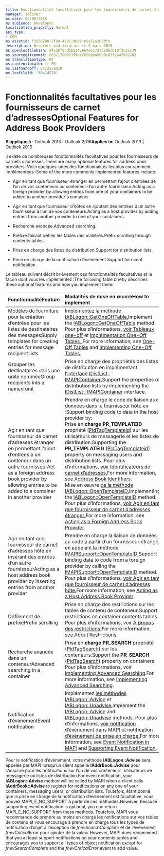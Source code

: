 ```yaml
---
title: Fonctionnalités facultatives pour les fournisseurs de carnet d’adresses
manager: soliver
ms.date: 03/09/2015
ms.audience: Developer
localization_priority: Normal
api_type:
- COM
ms.assetid: f1558259-7f0b-4731-80d2-88e51e203df0
description: Dernière modification le 9 mars 2015
ms.openlocfilehash: 9f5d8f0cd1b21f58e4e5c7d7ccd6cb19f3626c38
ms.sourcegitcommit: 8657170d071f9bcf680aba50b9c07f2a4fb82283
ms.translationtype: MT
ms.contentlocale: fr-FR
ms.lasthandoff: 04/28/2019
ms.locfileid: "33414570"
---
```

# <a name="optional-features-for-address-book-providers"></a><span data-ttu-id="d27e5-103">Fonctionnalités facultatives pour les fournisseurs de carnet d’adresses</span><span class="sxs-lookup"><span data-stu-id="d27e5-103">Optional Features for Address Book Providers</span></span>

  
  
<span data-ttu-id="d27e5-104">**S’applique à** : Outlook 2013 | Outlook 2016</span><span class="sxs-lookup"><span data-stu-id="d27e5-104">**Applies to**: Outlook 2013 | Outlook 2016</span></span> 
  
<span data-ttu-id="d27e5-105">Il existe de nombreuses fonctionnalités facultatives pour les fournisseurs de carnets d’adresses.</span><span class="sxs-lookup"><span data-stu-id="d27e5-105">There are many optional features for address book providers.</span></span> <span data-ttu-id="d27e5-106">Voici quelques-unes des fonctionnalités les plus couramment implémentées :</span><span class="sxs-lookup"><span data-stu-id="d27e5-106">Some of the more commonly implemented features include:</span></span>
  
- <span data-ttu-id="d27e5-107">Agir en tant que fournisseur étranger en permettant l’ajout d’entrées de l’un de vos conteneurs au conteneur d’un autre fournisseur.</span><span class="sxs-lookup"><span data-stu-id="d27e5-107">Acting as a foreign provider by allowing entries from one of your containers to be added to another provider's container.</span></span>
    
- <span data-ttu-id="d27e5-108">Agir en tant que fournisseur d’hôtes en ajoutant des entrées d’un autre fournisseur à l’un de vos conteneurs.</span><span class="sxs-lookup"><span data-stu-id="d27e5-108">Acting as a host provider by adding entries from another provider to one of your containers.</span></span>
    
- <span data-ttu-id="d27e5-109">Recherche avancée.</span><span class="sxs-lookup"><span data-stu-id="d27e5-109">Advanced searching.</span></span>
    
- <span data-ttu-id="d27e5-110">Préfixe faisant défiler les tables des matières.</span><span class="sxs-lookup"><span data-stu-id="d27e5-110">Prefix scrolling through contents tables.</span></span>
    
- <span data-ttu-id="d27e5-111">Prise en charge des listes de distribution.</span><span class="sxs-lookup"><span data-stu-id="d27e5-111">Support for distribution lists.</span></span>
    
- <span data-ttu-id="d27e5-112">Prise en charge de la notification d’événement.</span><span class="sxs-lookup"><span data-stu-id="d27e5-112">Support for event notification.</span></span>
    
<span data-ttu-id="d27e5-113">Le tableau suivant décrit brièvement ces fonctionnalités facultatives et la façon dont vous les implémentez :</span><span class="sxs-lookup"><span data-stu-id="d27e5-113">The following table briefly describes these optional features and how you implement them:</span></span>
  
|<span data-ttu-id="d27e5-114">**Fonctionnalité**</span><span class="sxs-lookup"><span data-stu-id="d27e5-114">**Feature**</span></span>|<span data-ttu-id="d27e5-115">**Modalités de mise en œuvre**</span><span class="sxs-lookup"><span data-stu-id="d27e5-115">**How to implement**</span></span>|
|:-----|:-----|
|<span data-ttu-id="d27e5-116">Modèles de fourniture pour la création d’entrées pour les listes de destinataires des messages</span><span class="sxs-lookup"><span data-stu-id="d27e5-116">Supply templates for creating entries for message recipient lists</span></span>  <br/> |<span data-ttu-id="d27e5-117">Implémentez [la méthode IABLogon::GetOneOffTable.](iablogon-getoneofftable.md)</span><span class="sxs-lookup"><span data-stu-id="d27e5-117">Implement the [IABLogon::GetOneOffTable](iablogon-getoneofftable.md) method.</span></span> <span data-ttu-id="d27e5-118">Pour plus d’informations, [voir Tableaux one-off](one-off-tables.md) et [Implémentation One-Off Tables .](implementing-one-off-tables.md)</span><span class="sxs-lookup"><span data-stu-id="d27e5-118">For more information, see [One-Off Tables](one-off-tables.md) and [Implementing One-Off Tables](implementing-one-off-tables.md).</span></span>  <br/> |
|<span data-ttu-id="d27e5-119">Grouper les destinataires dans une unité nommée</span><span class="sxs-lookup"><span data-stu-id="d27e5-119">Group recipients into a named unit</span></span>  <br/> |<span data-ttu-id="d27e5-120">Prise en charge des propriétés des listes de distribution en implémentant [l’interface IDistList : IMAPIContainer.](idistlistimapicontainer.md)</span><span class="sxs-lookup"><span data-stu-id="d27e5-120">Support the properties of distribution lists by implementing the [IDistList : IMAPIContainer](idistlistimapicontainer.md) interface.</span></span>  <br/> |
|<span data-ttu-id="d27e5-121">Agir en tant que fournisseur de carnet d’adresses étranger en permettant l’ajout d’entrées à un conteneur dans un autre fournisseur</span><span class="sxs-lookup"><span data-stu-id="d27e5-121">Act as a foreign address book provider by allowing entries to be added to a container in another provider</span></span>  <br/> | <span data-ttu-id="d27e5-122">Prendre en charge le code de liaison aux données dans le fournisseur hôte en :</span><span class="sxs-lookup"><span data-stu-id="d27e5-122">Support binding code to data in the host provider by:</span></span>  <br/>  <span data-ttu-id="d27e5-123">Prise en **charge PR_TEMPLATEID** propriété ([PidTagTemplateid](pidtagtemplateid-canonical-property.md)) sur les utilisateurs de messagerie et les listes de distribution.</span><span class="sxs-lookup"><span data-stu-id="d27e5-123">Supporting the **PR_TEMPLATEID** ([PidTagTemplateid](pidtagtemplateid-canonical-property.md)) property on messaging users and distribution lists.</span></span> <span data-ttu-id="d27e5-124">Pour plus d’informations, [voir Identificateurs de carnet d’adresses.](address-book-identifiers.md)</span><span class="sxs-lookup"><span data-stu-id="d27e5-124">For more information, see [Address Book Identifiers](address-book-identifiers.md).</span></span>  <br/>  <span data-ttu-id="d27e5-125">Mise en œuvre [de la méthode IABLogon::OpenTemplateID.](iablogon-opentemplateid.md)</span><span class="sxs-lookup"><span data-stu-id="d27e5-125">Implementing the [IABLogon::OpenTemplateID](iablogon-opentemplateid.md) method.</span></span> <span data-ttu-id="d27e5-126">Pour plus d’informations, [voir Agir en tant que fournisseur de carnet d’adresses étranger.](acting-as-a-foreign-address-book-provider.md)</span><span class="sxs-lookup"><span data-stu-id="d27e5-126">For more information, see [Acting as a Foreign Address Book Provider](acting-as-a-foreign-address-book-provider.md).</span></span>  <br/> |
|<span data-ttu-id="d27e5-127">Agir en tant que fournisseur de carnet d’adresses hôte en insérant des entrées d’un autre fournisseur</span><span class="sxs-lookup"><span data-stu-id="d27e5-127">Acting as a host address book provider by inserting entries from another provider</span></span>  <br/> |<span data-ttu-id="d27e5-128">Prendre en charge la liaison de données au code à partir d’un fournisseur étranger en appelant la méthode [IMAPISupport::OpenTemplateID.](imapisupport-opentemplateid.md)</span><span class="sxs-lookup"><span data-stu-id="d27e5-128">Support binding data to code from a foreign provider by calling the [IMAPISupport::OpenTemplateID](imapisupport-opentemplateid.md) method.</span></span> <span data-ttu-id="d27e5-129">Pour plus d’informations, [voir Agir en tant que fournisseur de carnet d’adresses hôte.](acting-as-a-host-address-book-provider.md)</span><span class="sxs-lookup"><span data-stu-id="d27e5-129">For more information, see [Acting as a Host Address Book Provider](acting-as-a-host-address-book-provider.md).</span></span>  <br/> |
|<span data-ttu-id="d27e5-130">Défilement de préfixe</span><span class="sxs-lookup"><span data-stu-id="d27e5-130">Prefix scrolling</span></span>  <br/> |<span data-ttu-id="d27e5-131">Prise en charge des restrictions sur les tables de contenu de conteneur.</span><span class="sxs-lookup"><span data-stu-id="d27e5-131">Support restrictions on container contents tables.</span></span> <span data-ttu-id="d27e5-132">Pour plus d’informations, voir [À propos des restrictions.](about-restrictions.md)</span><span class="sxs-lookup"><span data-stu-id="d27e5-132">For more information, see [About Restrictions](about-restrictions.md).</span></span>  <br/> |
|<span data-ttu-id="d27e5-133">Recherche avancée dans un conteneur</span><span class="sxs-lookup"><span data-stu-id="d27e5-133">Advanced searching in a container</span></span>  <br/> |<span data-ttu-id="d27e5-134">Prise en **charge PR_SEARCH** propriété ([PidTagSearch](pidtagsearch-canonical-property.md)) sur les conteneurs.</span><span class="sxs-lookup"><span data-stu-id="d27e5-134">Support the **PR_SEARCH** ([PidTagSearch](pidtagsearch-canonical-property.md)) property on containers.</span></span> <span data-ttu-id="d27e5-135">Pour plus d’informations, voir [Implementing Advanced Searching](implementing-advanced-searching.md).</span><span class="sxs-lookup"><span data-stu-id="d27e5-135">For more information, see [Implementing Advanced Searching](implementing-advanced-searching.md).</span></span>  <br/> |
|<span data-ttu-id="d27e5-136">Notification d’événement</span><span class="sxs-lookup"><span data-stu-id="d27e5-136">Event notification</span></span>  <br/> |<span data-ttu-id="d27e5-137">Implémentez [les méthodes IABLogon::Advise](iablogon-advise.md) et [IABLogon::Unadvise.](iablogon-unadvise.md)</span><span class="sxs-lookup"><span data-stu-id="d27e5-137">Implement the [IABLogon::Advise](iablogon-advise.md) and [IABLogon::Unadvise](iablogon-unadvise.md) methods.</span></span> <span data-ttu-id="d27e5-138">Pour plus d’informations, [voir notification d’événement dans MAPI](event-notification-in-mapi.md) et [notification d’événement de prise en charge.](supporting-event-notification.md)</span><span class="sxs-lookup"><span data-stu-id="d27e5-138">For more information, see [Event Notification in MAPI](event-notification-in-mapi.md) and [Supporting Event Notification](supporting-event-notification.md).</span></span>  <br/> |
   
<span data-ttu-id="d27e5-139">Pour la notification d’événement, votre méthode **IABLogon::Advise** sera appelée par MAPI lorsqu’un client appelle **IAddrBook::Advise** pour s’inscrire pour les notifications sur l’un de vos conteneurs, utilisateurs de messagerie ou listes de distribution.</span><span class="sxs-lookup"><span data-stu-id="d27e5-139">For event notification, your **IABLogon::Advise** method will be called by MAPI when a client calls **IAddrBook::Advise** to register for notifications on any one of your containers, messaging users, or distribution lists.</span></span> <span data-ttu-id="d27e5-140">Toutefois, étant donné que la prise en charge de la notification d’événement est facultative, vous pouvez MAPI_E_NO_SUPPORT à partir de ces méthodes.</span><span class="sxs-lookup"><span data-stu-id="d27e5-140">However, because supporting event notification is optional, you can return MAPI_E_NO_SUPPORT from these methods.</span></span> <span data-ttu-id="d27e5-141">Toutefois, MAPI vous recommande de prendre au moins en charge les notifications sur vos tables de contenu et vous encourage à prendre en charge tous les types de notification d’objet à l’exception de  _fnevSearchComplete_ et de l’événement  _fnevCriticalError_ pour ajouter de la valeur.</span><span class="sxs-lookup"><span data-stu-id="d27e5-141">However, MAPI does recommend that you at least support notifications on your contents tables and encourages you to support all types of object notification except for  _fnevSearchComplete_ and the  _fnevCriticalError_ event to add value.</span></span> 
  

